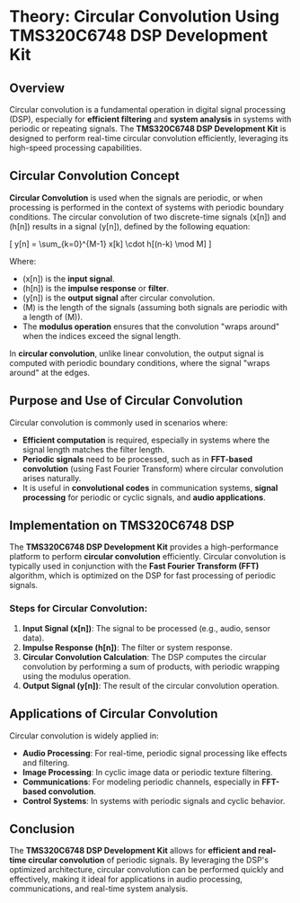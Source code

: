 # Theory: Circular Convolution Using TMS320C6748 DSP Development Kit

## Overview

Circular convolution is a fundamental operation in digital signal processing (DSP), especially for **efficient filtering** and **system analysis** in systems with periodic or repeating signals. The **TMS320C6748 DSP Development Kit** is designed to perform real-time circular convolution efficiently, leveraging its high-speed processing capabilities.

## Circular Convolution Concept

**Circular Convolution** is used when the signals are periodic, or when processing is performed in the context of systems with periodic boundary conditions. The circular convolution of two discrete-time signals \(x[n]\) and \(h[n]\) results in a signal \(y[n]\), defined by the following equation:

\[
y[n] = \sum_{k=0}^{M-1} x[k] \cdot h[(n-k) \mod M]
\]

Where:
- \(x[n]\) is the **input signal**.
- \(h[n]\) is the **impulse response** or **filter**.
- \(y[n]\) is the **output signal** after circular convolution.
- \(M\) is the length of the signals (assuming both signals are periodic with a length of \(M\)).
- The **modulus operation** ensures that the convolution "wraps around" when the indices exceed the signal length.

In **circular convolution**, unlike linear convolution, the output signal is computed with periodic boundary conditions, where the signal "wraps around" at the edges.

## Purpose and Use of Circular Convolution

Circular convolution is commonly used in scenarios where:
- **Efficient computation** is required, especially in systems where the signal length matches the filter length.
- **Periodic signals** need to be processed, such as in **FFT-based convolution** (using Fast Fourier Transform) where circular convolution arises naturally.
- It is useful in **convolutional codes** in communication systems, **signal processing** for periodic or cyclic signals, and **audio applications**.

## Implementation on TMS320C6748 DSP

The **TMS320C6748 DSP Development Kit** provides a high-performance platform to perform **circular convolution** efficiently. Circular convolution is typically used in conjunction with the **Fast Fourier Transform (FFT)** algorithm, which is optimized on the DSP for fast processing of periodic signals.

### Steps for Circular Convolution:
1. **Input Signal (x[n])**: The signal to be processed (e.g., audio, sensor data).
2. **Impulse Response (h[n])**: The filter or system response.
3. **Circular Convolution Calculation**: The DSP computes the circular convolution by performing a sum of products, with periodic wrapping using the modulus operation.
4. **Output Signal (y[n])**: The result of the circular convolution operation.

## Applications of Circular Convolution

Circular convolution is widely applied in:
- **Audio Processing**: For real-time, periodic signal processing like effects and filtering.
- **Image Processing**: In cyclic image data or periodic texture filtering.
- **Communications**: For modeling periodic channels, especially in **FFT-based convolution**.
- **Control Systems**: In systems with periodic signals and cyclic behavior.

## Conclusion

The **TMS320C6748 DSP Development Kit** allows for **efficient and real-time circular convolution** of periodic signals. By leveraging the DSP's optimized architecture, circular convolution can be performed quickly and effectively, making it ideal for applications in audio processing, communications, and real-time system analysis.
